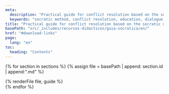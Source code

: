 ```yaml
---
meta:
  description: "Practical guide for conflict resolution based on the socratic method. Developed by the Irene Project."
  keywords: "socratic method, conflict resolution, education, dialogue, practical guide, irene project, classical literature"
title: "Practical guide for conflict resolution based on the socratic method"
basePath: "src/_includes/recursos-didacticos/guia-socratica/en/"
href: "#download-links"
page:
  lang: "en"
toc:
  heading: "Contents"
---
```


{% for section in sections %}
{% assign file = basePath | append: section.id | append:".md" %}
<section id="{{ section.id }}">
  {% renderFile file, guide %}
</section>
{% endfor %}